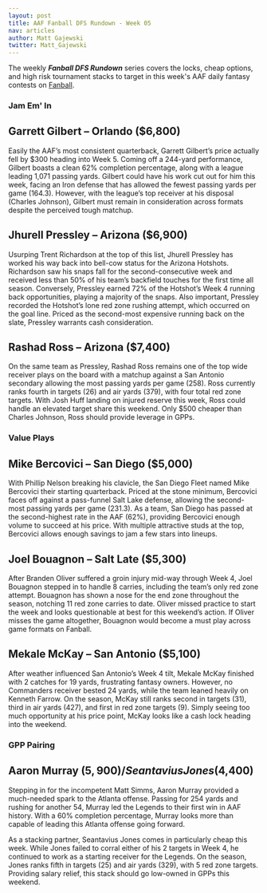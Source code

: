 ```yaml
---
layout: post
title: AAF Fanball DFS Rundown - Week 05
nav: articles
author: Matt Gajewski
twitter: Matt_Gajewski
---
```


The weekly **_Fanball DFS Rundown_** series covers the locks, cheap options, and high risk tournament stacks to target in this week's AAF daily fantasy contests on [Fanball](https://www.fanball.com/lobby/salary-cap?sport=AAF).

<h3 class="team-header aaf-header">Jam Em' In</h3>

## Garrett Gilbert – Orlando (\$6,800)

Easily the AAF’s most consistent quarterback, Garrett Gilbert’s price actually fell by \$300 heading into Week 5. Coming off a 244-yard performance, Gilbert boasts a clean 62% completion percentage, along with a league leading 1,071 passing yards. Gilbert could have his work cut out for him this week, facing an Iron defense that has allowed the fewest passing yards per game (164.3). However, with the league’s top receiver at his disposal (Charles Johnson), Gilbert must remain in consideration across formats despite the perceived tough matchup.

## Jhurell Pressley – Arizona (\$6,900)

Usurping Trent Richardson at the top of this list, Jhurell Pressley has worked his way back into bell-cow status for the Arizona Hotshots. Richardson saw his snaps fall for the second-consecutive week and received less than 50% of his team’s backfield touches for the first time all season. Conversely, Pressley earned 72% of the Hotshot’s Week 4 running back opportunities, playing a majority of the snaps. Also important, Pressley recorded the Hotshot’s lone red zone rushing attempt, which occurred on the goal line. Priced as the second-most expensive running back on the slate, Pressley warrants cash consideration.

## Rashad Ross – Arizona (\$7,400)

On the same team as Pressley, Rashad Ross remains one of the top wide receiver plays on the board with a matchup against a San Antonio secondary allowing the most passing yards per game (258). Ross currently ranks fourth in targets (26) and air yards (379), with four total red zone targets. With Josh Huff landing on injured reserve this week, Ross could handle an elevated target share this weekend. Only \$500 cheaper than Charles Johnson, Ross should provide leverage in GPPs.

<h3 class="team-header aaf-header">Value Plays</h3>

## Mike Bercovici – San Diego (\$5,000)

With Phillip Nelson breaking his clavicle, the San Diego Fleet named Mike Bercovici their starting quarterback. Priced at the stone minimum, Bercovici faces off against a pass-funnel Salt Lake defense, allowing the second-most passing yards per game (231.3). As a team, San Diego has passed at the second-highest rate in the AAF (62%), providing Bercovici enough volume to succeed at his price. With multiple attractive studs at the top, Bercovici allows enough savings to jam a few stars into lineups.

## Joel Bouagnon – Salt Late (\$5,300)

After Branden Oliver suffered a groin injury mid-way through Week 4, Joel Bouagnon stepped in to handle 8 carries, including the team’s only red zone attempt. Bouagnon has shown a nose for the end zone throughout the season, notching 11 red zone carries to date. Oliver missed practice to start the week and looks questionable at best for this weekend’s action. If Oliver misses the game altogether, Bouagnon would become a must play across game formats on Fanball.

## Mekale McKay – San Antonio (\$5,100)

After weather influenced San Antonio’s Week 4 tilt, Mekale McKay finished with 2 catches for 19 yards, frustrating fantasy owners. However, no Commanders receiver bested 24 yards, while the team leaned heavily on Kenneth Farrow. On the season, McKay still ranks second in targets (31), third in air yards (427), and first in red zone targets (9). Simply seeing too much opportunity at his price point, McKay looks like a cash lock heading into the weekend.

<h3 class="team-header aaf-header">GPP Pairing</h3>

## Aaron Murray ($5,900) / Seantavius Jones ($4,400)

Stepping in for the incompetent Matt Simms, Aaron Murray provided a much-needed spark to the Atlanta offense. Passing for 254 yards and rushing for another 54, Murray led the Legends to their first win in AAF history. With a 60% completion percentage, Murray looks more than capable of leading this Atlanta offense going forward.

As a stacking partner, Seantavius Jones comes in particularly cheap this week. While Jones failed to corral either of his 2 targets in Week 4, he continued to work as a starting receiver for the Legends. On the season, Jones ranks fifth in targets (25) and air yards (329), with 5 red zone targets. Providing salary relief, this stack should go low-owned in GPPs this weekend.
